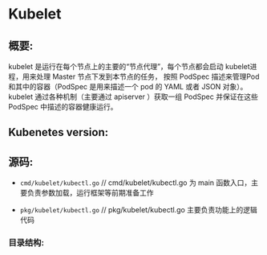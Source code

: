 # Kubelet 
## **概要**: 

kubelet 是运行在每个节点上的主要的“节点代理”，每个节点都会启动 kubelet进程，用来处理 Master 节点下发到本节点的任务，
按照 PodSpec 描述来管理Pod 和其中的容器（PodSpec 是用来描述一个 pod 的 YAML 或者 JSON 对象）。
kubelet 通过各种机制（主要通过 apiserver ）获取一组 PodSpec 并保证在这些 PodSpec 中描述的容器健康运行。
## Kubenetes version: 

## 源码:
- `cmd/kubelet/kubectl.go`    // cmd/kubelet/kubectl.go 为 main 函数入口，主要负责参数加载，运行框架等前期准备工作

- `pkg/kubelet/kubectl.go`    // pkg/kubelet/kubectl.go 主要负责功能上的逻辑代码

### 目录结构: 


  
